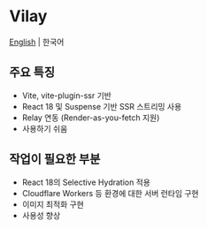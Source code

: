 # Vilay

[English](README.md) | 한국어

## 주요 특징

- Vite, vite-plugin-ssr 기반
- React 18 및 Suspense 기반 SSR 스트리밍 사용
- Relay 연동 (Render-as-you-fetch 지원)
- 사용하기 쉬움

## 작업이 필요한 부분

- React 18의 Selective Hydration 적용
- Cloudflare Workers 등 환경에 대한 서버 런타임 구현
- 이미지 최적화 구현
- 사용성 향상
